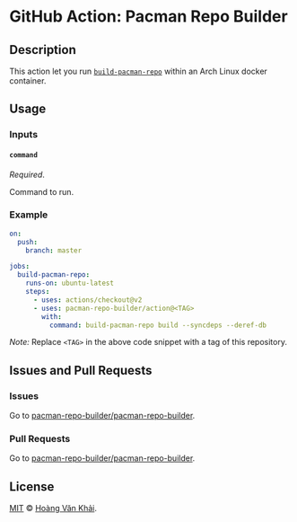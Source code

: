 # GitHub Action: Pacman Repo Builder

## Description

This action let you run [`build-pacman-repo`](https://github.com/pacman-repo-builder/pacman-repo-builder) within an Arch Linux docker container.

## Usage

### Inputs

#### `command`

_Required_.

Command to run.

### Example

```yaml
on:
  push:
    branch: master

jobs:
  build-pacman-repo:
    runs-on: ubuntu-latest
    steps:
      - uses: actions/checkout@v2
      - uses: pacman-repo-builder/action@<TAG>
        with:
          command: build-pacman-repo build --syncdeps --deref-db
```

_Note:_ Replace `<TAG>` in the above code snippet with a tag of this repository.

## Issues and Pull Requests

### Issues

Go to [pacman-repo-builder/pacman-repo-builder](https://github.com/pacman-repo-builder/pacman-repo-builder/issues).

### Pull Requests

Go to [pacman-repo-builder/pacman-repo-builder](https://github.com/pacman-repo-builder/pacman-repo-builder/pulls).

## License

[MIT](https://git.io/JTBo6) © [Hoàng Văn Khải](https://ksxgithub.github.io).
